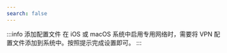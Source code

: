 ```yaml
---
search: false
---
```

<tabs>
<template #LarePass-移动端>

1. 打开 LarePass，进入**设置** > **账户**。

2. 打开专用网络开关。
   
   ![在 LarePass 移动端启用专用网络](/images/zh/manual/use-cases/vpn-mobile.png#bordered){width=45%}
</template>
<template #LarePass-桌面端>
1. 打开 LarePass，点击主界面左上角头像区域。

2. 在弹出的面板中打开专用网络开关。

   ![在 LarePass 桌面端启用专用网络](/images/zh/manual/use-cases/vpn-desktop.png#bordered){width=60%}
</template>
</tabs>

:::info 添加配置文件
在 iOS 或 macOS 系统中启用专用网络时，需要将 VPN 配置文件添加到系统中。按照提示完成设置即可。
:::
